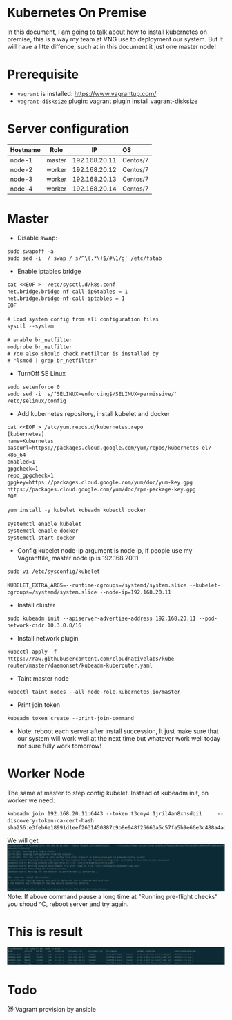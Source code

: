 # Kubernetes On Premise
In this document, I am going to talk about how to install kubernetes on premise, this is a way my team at VNG use to deployment our system. But It will have a litte diffence, such at in this document it just one master node!
# Prerequisite
* `vagrant` is installed: https://www.vagrantup.com/
* `vagrant-disksize` plugin: vagrant plugin install vagrant-disksize

# Server configuration
| Hostname | Role | IP | OS
|-----|:-----:|:-----:|:-----|
|node-1|master|192.168.20.11|Centos/7|
|node-2|worker|192.168.20.12|Centos/7|
|node-3|worker|192.168.20.13|Centos/7|
|node-4|worker|192.168.20.14|Centos/7|
# Master
* Disable swap:
```shell
sudo swapoff -a
sudo sed -i '/ swap / s/^\(.*\)$/#\1/g' /etc/fstab
```

* Enable iptables bridge
```shell
cat <<EOF >  /etc/sysctl.d/k8s.conf
net.bridge.bridge-nf-call-ip6tables = 1
net.bridge.bridge-nf-call-iptables = 1
EOF

# Load system config from all configuration files
sysctl --system

# enable br_netfilter
modprobe br_netfilter
# You also should check netfilter is installed by
# "lsmod | grep br_netfilter"
```

* TurnOff SE Linux
```shell
sudo setenforce 0
sudo sed -i 's/^SELINUX=enforcing$/SELINUX=permissive/' /etc/selinux/config
```

* Add kubernetes repository, install kubelet and docker
```shell
cat <<EOF > /etc/yum.repos.d/kubernetes.repo
[kubernetes]
name=Kubernetes
baseurl=https://packages.cloud.google.com/yum/repos/kubernetes-el7-x86_64
enabled=1
gpgcheck=1
repo_gpgcheck=1
gpgkey=https://packages.cloud.google.com/yum/doc/yum-key.gpg https://packages.cloud.google.com/yum/doc/rpm-package-key.gpg
EOF

yum install -y kubelet kubeadm kubectl docker

systemctl enable kubelet
systemctl enable docker
systemctl start docker
```

* Config kubelet
node-ip argument is node ip, if people use my Vagrantfile, master node ip is 192.168.20.11
```shell
sudo vi /etc/sysconfig/kubelet

KUBELET_EXTRA_ARGS=--runtime-cgroups=/systemd/system.slice --kubelet-cgroups=/systemd/system.slice --node-ip=192.168.20.11
```

* Install cluster
```shell
sudo kubeadm init --apiserver-advertise-address 192.168.20.11 --pod-network-cidr 10.3.0.0/16
```

* Install network plugin
```shell
kubectl apply -f https://raw.githubusercontent.com/cloudnativelabs/kube-router/master/daemonset/kubeadm-kuberouter.yaml
```

* Taint master node
```shell
kubectl taint nodes --all node-role.kubernetes.io/master-
```

* Print join token
```shell
kubeadm token create --print-join-command
```

* Note: reboot each server after install succession, It just make sure that our system will work well at the next time but whatever work well today not sure fully work tomorrow!
# Worker Node 
The same at master to step config kubelet. Instead of kubeadm init, on worker we need:
```shell
kubeadm join 192.168.20.11:6443 --token t3cmy4.1jril4an8xhsdqi1     --discovery-token-ca-cert-hash sha256:e3feb6e18991d1eef2631450887c9b8e948f25663a5c57fa5b9e66e3c488a4ad
```
We will get ![alt worker-join](src/worker-join.png)
Note: If above command pause a long time at "Running pre-flight checks" you shoud ^C, reboot server and try again.

# This is result 
![alt](src/result.png)

# Todo
😻 Vagrant provision by ansible
